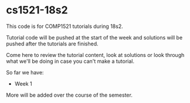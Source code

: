 # cs1521-18s2
This code is for COMP1521 tutorials during 18s2.

Tutorial code will be pushed at the start of the week and solutions will be pushed after the tutorials are finished.

Come here to review the tutorial content, look at solutions or look through what we'll be doing in case you can't make a tutorial.

So far we have:
- Week 1

More will be added over the course of the semester.
